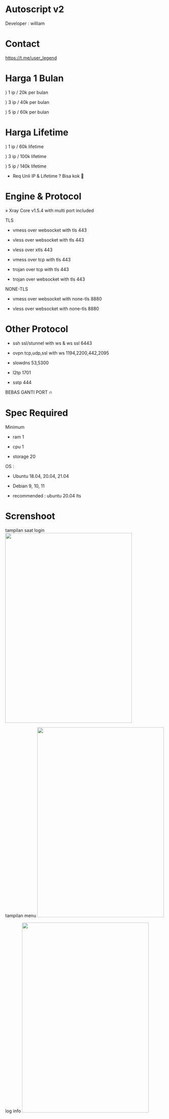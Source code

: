 # Autoscript v2
Developer : william

# Contact
https://t.me/user_legend

# Harga 1 Bulan
⟩ 1 ip / 20k per bulan

⟩ 3 ip / 40k per bulan

⟩ 5 ip / 60k per bulan

# Harga Lifetime
⟩ 1 ip / 60k lifetime

⟩ 3 ip / 100k lifetime

⟩ 5 ip / 140k lifetime

- Req Unli IP & Lifetime ? Bisa kok 🙂
# Engine & Protocol
» Xray Core v1.5.4 with multi port included

TLS

- vmess over websocket with tls 443

- vless over websocket with tls 443

- vless over xtls 443

- vmess over tcp with tls 443

- trojan over tcp with tls 443

- trojan over websocket with tls 443

NONE-TLS

- vmess over websocket with none-tls 8880

- vless over websocket with none-tls 8880

# Other Protocol

- ssh ssl/stunnel with ws & ws ssl 6443

- ovpn tcp,udp,ssl with ws 1194,2200,442,2095

- slowdns 53,5300

- l2tp 1701

- sstp 444

BEBAS GANTI PORT 🔥

# Spec Required

Minimum

- ram 1

- cpu 1

- storage 20

OS :

- Ubuntu 18.04, 20.04, 21.04

- Debian 9, 10, 11

- recommended : ubuntu 20.04 lts
# Screnshoot
tampilan saat login
<img src="https://user-images.githubusercontent.com/98534660/161991932-67b76673-ef82-49f2-83fa-b15a5622fa16.jpg" width="400" height="600">

tampilan menu
<img src="https://user-images.githubusercontent.com/98534660/161992881-4de74acd-14e6-44f9-ba87-12da2e227578.jpg" width="400" height="600">

log info
<img src="https://user-images.githubusercontent.com/98534660/157669407-ab3f62a2-1a94-4e1f-a479-616a6b172abb.jpg" width="400" height="600">

